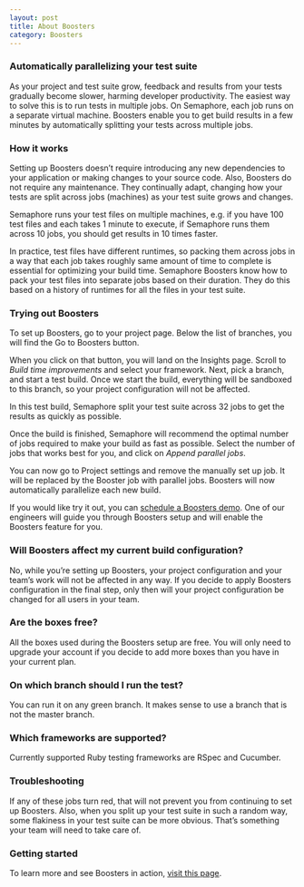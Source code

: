```yaml
---
layout: post
title: About Boosters
category: Boosters
---
```


### Automatically parallelizing your test suite

As your project and test suite grow, feedback and results from your tests gradually become slower, harming developer productivity. The easiest way to solve this is to run tests in multiple jobs. On Semaphore, each job runs on a separate virtual machine. Boosters enable you to get build results in a few minutes by automatically splitting your tests across multiple jobs.

### How it works

Setting up Boosters doesn’t require introducing any new dependencies to your application or making changes to your source code. Also, Boosters do not require any maintenance. They continually adapt, changing how your tests are split across jobs (machines) as your test suite grows and changes.

Semaphore runs your test files on multiple machines, e.g. if you have 100 test files and each takes 1 minute to execute, if Semaphore runs them across 10 jobs, you should get results in 10 times faster.

In practice, test files have different runtimes, so packing them across jobs in a way that each job takes roughly same amount of time to complete is essential for optimizing your build time. Semaphore Boosters know how to pack your test files into separate jobs based on their duration. They do this based on a history of runtimes for all the files in your test suite.

### Trying out Boosters

To set up Boosters, go to your project page. Below the list of branches, you will find the Go to Boosters button.

When you click on that button, you will land on the Insights page. Scroll to *Build time improvements* and select your framework. Next, pick a branch, and start a test build. Once we start the build, everything will be sandboxed to this branch, so your project configuration will not be affected.

In this test build, Semaphore split your test suite across 32 jobs to get the results as quickly as possible.

Once the build is finished, Semaphore will recommend the optimal number of jobs required to make your build as fast as possible. Select the number of jobs that works best for you, and click on *Append parallel jobs*.

You can now go to Project settings and remove the manually set up job. It will be replaced by the Booster job with parallel jobs. Boosters will now automatically parallelize each new build.

If you would like try it out, you can [schedule a Boosters demo](https://semaphoreci.com/landers/boosters-rails). One of our engineers will guide you through Boosters setup and will enable the Boosters feature for you.

### Will Boosters affect my current build configuration?

No, while you’re setting up Boosters, your project configuration and your team’s work will not be affected in any way. If you decide to apply Boosters configuration in the final step, only then will your project configuration be changed for all users in your team.

### Are the boxes free?

All the boxes used during the Boosters setup are free. You will only need to upgrade your account if you decide to add more boxes than you have in your current plan.

### On which branch should I run the test?

You can run it on any green branch. It makes sense to use a branch that is not the master branch.

### Which frameworks are supported?

Currently supported Ruby testing frameworks are RSpec and Cucumber.

### Troubleshooting

If any of these jobs turn red, that will not prevent you from continuing to set up Boosters. Also, when you split up your test suite in such a random way, some flakiness in your test suite can be more obvious. That’s something your team will need to take care of.

### Getting started

To learn more and see Boosters in action, [visit this page](https://semaphoreci.com/landers/boosters-rails).
